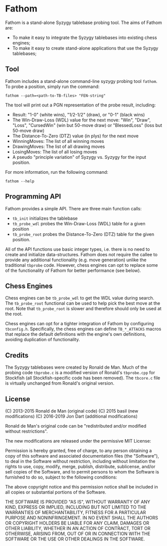 Fathom
======

Fathom is a stand-alone Syzygy tablebase probing tool.  The aims of Fathom
are:

* To make it easy to integrate the Syzygy tablebases into existing chess
  engines;
* To make it easy to create stand-alone applications that use the Syzygy
  tablebases;

Tool
----

Fathom includes a stand-alone command-line syzygy probing tool `fathom`.  To
probe a position, simply run the command:

    fathom --path=<path-to-TB-files> "FEN-string"

The tool will print out a PGN representation of the probe result, including:

* Result: "1-0" (white wins), "1/2-1/2" (draw), or "0-1" (black wins)
* The Win-Draw-Loss (WDL) value for the next move: "Win", "Draw", "Loss",
  "CursedWin" (win but 50-move draw) or "BlessedLoss" (loss but 50-move draw)
* The Distance-To-Zero (DTZ) value (in plys) for the next move
* WinningMoves: The list of all winning moves
* DrawingMoves: The list of all drawing moves
* LosingMoves: The list of all losing moves
* A pseudo "principle variation" of Syzygy vs. Syzygy for the input position.

For more information, run the following command:

    fathom --help

Programming API
---------------

Fathom provides a simple API.  There are three main function calls:

* `tb_init` initializes the tablebase
* `tb_probe_wdl` probes the Win-Draw-Loss (WDL) table for a given position
* `tb_probe_root` probes the Distance-To-Zero (DTZ) table for the given
  position.

All of the API functions use basic integer types, i.e. there is no need to
create and initialize data-structures.  Fathom does not require the callee
to provide any additional functionality (e.g. move generation) unlike the
traditional `tbprobe` code.  However, chess engines can opt to replace some
of the functionality of Fathom for better performance (see below).

Chess Engines
-------------

Chess engines can be `tb_probe_wdl` to get the WDL value during search.  The
`tb_probe_root` functional can be used to help pick the best move at the root.
Note that `tb_probe_root` is slower and therefore should only be used at the
root.

Chess engines can opt for a tighter integration of Fathom by configuring
`tbconfig.h`.  Specifically, the chess engines can define `TB_*_ATTACKS`
macros that replace the default definitions with the engine's own definitions,
avoiding duplication of functionality.

Credits
-------

The Syzygy tablebases were created by Ronald de Man.  Much of the probing code
`tbprobe.c` is a modified version of Ronald's `tbprobe.cpp` for Stockfish (all
Stockfish-specific code has been removed).  The `tbcore.c` file is virtually
unchanged from Ronald's original version.

License
-------

(C) 2013-2015 Ronald de Man (original code)
(C) 2015 basil (new modifications)
(C) 2016-2019 Jon Dart (additional modifications)

Ronald de Man's original code can be "redistributed and/or modified without
restrictions".

The new modifications are released under the permissive MIT License:

Permission is hereby granted, free of charge, to any person obtaining a copy of
this software and associated documentation files (the "Software"), to deal in
the Software without restriction, including without limitation the rights to
use, copy, modify, merge, publish, distribute, sublicense, and/or sell copies
of the Software, and to permit persons to whom the Software is furnished to do
so, subject to the following conditions:

The above copyright notice and this permission notice shall be included in all
copies or substantial portions of the Software.

THE SOFTWARE IS PROVIDED "AS IS", WITHOUT WARRANTY OF ANY KIND, EXPRESS OR
IMPLIED, INCLUDING BUT NOT LIMITED TO THE WARRANTIES OF MERCHANTABILITY,
FITNESS FOR A PARTICULAR PURPOSE AND NONINFRINGEMENT. IN NO EVENT SHALL THE
AUTHORS OR COPYRIGHT HOLDERS BE LIABLE FOR ANY CLAIM, DAMAGES OR OTHER
LIABILITY, WHETHER IN AN ACTION OF CONTRACT, TORT OR OTHERWISE, ARISING FROM,
OUT OF OR IN CONNECTION WITH THE SOFTWARE OR THE USE OR OTHER DEALINGS IN THE
SOFTWARE.

